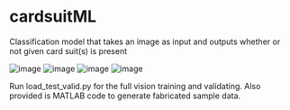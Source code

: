# cardsuitML
Classification model that takes an image as input and outputs whether or not given card suit(s) is present

![image](https://github.com/user-attachments/assets/b443ac2e-bda3-440c-98ea-b25bfc0dbb79)
![image](https://github.com/user-attachments/assets/860785b3-24cb-4ef0-b95e-cb0948b290f1)
![image](https://github.com/user-attachments/assets/df220311-9ee5-4360-aeea-1feb961052c2)
![image](https://github.com/user-attachments/assets/9091121b-93e3-4492-a172-f9fa492cc05e)

Run load_test_valid.py for the full vision training and validating. Also provided is MATLAB code to generate fabricated sample data.





